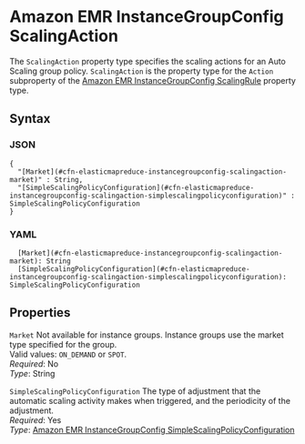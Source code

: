# Amazon EMR InstanceGroupConfig ScalingAction<a name="aws-properties-elasticmapreduce-instancegroupconfig-scalingaction"></a>

The `ScalingAction` property type specifies the scaling actions for an Auto Scaling group policy\. `ScalingAction` is the property type for the `Action` subproperty of the [Amazon EMR InstanceGroupConfig ScalingRule](aws-properties-elasticmapreduce-instancegroupconfig-scalingrule.md) property type\.

## Syntax<a name="w2922ab1c21c10d123c22c32b5"></a>

### JSON<a name="aws-properties-elasticmapreduce-instancegroupconfig-scalingaction-syntax.json"></a>

```
{
  "[Market](#cfn-elasticmapreduce-instancegroupconfig-scalingaction-market)" : String,
  "[SimpleScalingPolicyConfiguration](#cfn-elasticmapreduce-instancegroupconfig-scalingaction-simplescalingpolicyconfiguration)" : SimpleScalingPolicyConfiguration
}
```

### YAML<a name="aws-properties-elasticmapreduce-instancegroupconfig-scalingaction-syntax.yaml"></a>

```
  [Market](#cfn-elasticmapreduce-instancegroupconfig-scalingaction-market): String
  [SimpleScalingPolicyConfiguration](#cfn-elasticmapreduce-instancegroupconfig-scalingaction-simplescalingpolicyconfiguration): SimpleScalingPolicyConfiguration
```

## Properties<a name="w2922ab1c21c10d123c22c32b7"></a>

`Market`  <a name="cfn-elasticmapreduce-instancegroupconfig-scalingaction-market"></a>
Not available for instance groups\. Instance groups use the market type specified for the group\.  
Valid values: `ON_DEMAND` or `SPOT`\.  
*Required*: No  
*Type*: String

`SimpleScalingPolicyConfiguration`  <a name="cfn-elasticmapreduce-instancegroupconfig-scalingaction-simplescalingpolicyconfiguration"></a>
The type of adjustment that the automatic scaling activity makes when triggered, and the periodicity of the adjustment\.  
*Required*: Yes  
*Type*: [Amazon EMR InstanceGroupConfig SimpleScalingPolicyConfiguration](aws-properties-elasticmapreduce-instancegroupconfig-simplescalingpolicyconfiguration.md)
